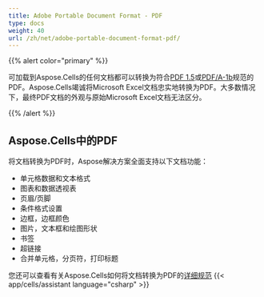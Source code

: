 ```yaml
---
title: Adobe Portable Document Format - PDF
type: docs
weight: 40
url: /zh/net/adobe-portable-document-format-pdf/
---
```


{{% alert color="primary" %}} 

可加载到Aspose.Cells的任何文档都可以转换为符合[PDF 1.5](https://docs.fileformat.com/pdf/)或[PDF/A-1b](https://docs.fileformat.com/pdf/a/)规范的PDF。Aspose.Cells竭诚将Microsoft Excel文档忠实地转换为PDF。大多数情况下，最终PDF文档的外观与原始Microsoft Excel文档无法区分。

{{% /alert %}} 
## **Aspose.Cells中的PDF**
将文档转换为PDF时，Aspose解决方案全面支持以下文档功能：

- 单元格数据和文本格式
- 图表和数据透视表
- 页眉/页脚
- 条件格式设置
- 边框，边框颜色
- 图片，文本框和绘图形状
- 书签
- 超链接
- 合并单元格，分页符，打印标题

您还可以查看有关Aspose.Cells如何将文档转换为PDF的[详细规范](https://docs.aspose.com/cells/net/convert-excel-workbook-to-pdf/)
{{< app/cells/assistant language="csharp" >}}
